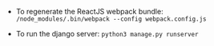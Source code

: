 
* To regenerate the ReactJS webpack bundle: `/node_modules/.bin/webpack --config webpack.config.js`

* To run the django server: `python3 manage.py runserver`

